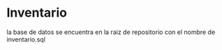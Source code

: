 # Inventario


la base de datos se encuentra en la raiz de repositorio con el nombre de inventario.sql 
 
